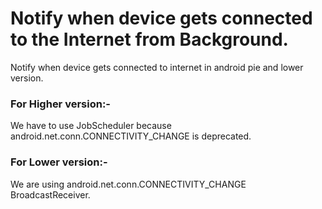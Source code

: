 # Notify when device gets connected to the Internet from Background. 
Notify when device gets connected to internet in android pie and lower version.

### For Higher version:-
We have to use JobScheduler because android.net.conn.CONNECTIVITY_CHANGE is deprecated.

### For Lower version:-
We are using android.net.conn.CONNECTIVITY_CHANGE BroadcastReceiver.

